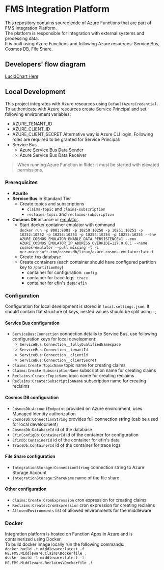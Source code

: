 # FMS Integration Platform
This repository contains source code of Azure Functions that are part of FMS Integration Platform.\
The platform is responsible for integration with external systems and processing data.\
It is built using Azure Functions and following Azure resources: Service Bus, Cosmos DB, File Share.

## Developers' flow diagram

[LucidChart Here](https://lucid.app/lucidchart/521bf20d-9052-4a0c-9b8a-7c1e8931395a/edit?beaconFlowId=E265A244F18B3E1A&invitationId=inv_0b60e453-bca5-431b-9c2a-d1e89abaa78d&page=mXwzAnnOLpm1)

## Local Development

This project integrates with Azure resources using `DefaultAzureCredential`. To authenticate with Azure resources create Service Principal and set following environment variables:
- AZURE_TENANT_ID
- AZURE_CLIENT_ID
- AZURE_CLIENT_SECRET
Alternative way is Azure CLI login. Following roles are required to be granted for Service Principal:
- Service Bus
    - Azure Service Bus Data Sender
    - Azure Service Bus Data Receiver

> When running Azure Function in Rider it must be started with elevated permissions.

### Prerequisites
- **Azurite**
- **Service Bus** in Standard Tier
    - Create topics and subscriptions
        - `claims-topic` and `claims-subscription`
        - `reclaims-topic` and `reclaims-subscription`
- **Cosmos DB** insance or [emulator](https://learn.microsoft.com/en-us/azure/cosmos-db/how-to-develop-emulator).
    - Start docker container emulator with command \
    ```docker run -p 8081:8081 -p 10250:10250 -p 10251:10251 -p 10252:10252 -p 10253:10253 -p 10254:10254 -p 10255:10255 --env AZURE_COSMOS_EMULATOR_ENABLE_DATA_PERSISTENCE=1 --env AZURE_COSMOS_EMULATOR_IP_ADDRESS_OVERRIDE=127.0.0.1 --name cosmos-emulator --pull missing -t -i mcr.microsoft.com/cosmosdb/linux/azure-cosmos-emulator:latest```
    - Create `fms` database
    - Create containers (each container should have configured partition key to `/partitionKey`)
        - container for configuration: `config`
        - container for trace logs: `trace`
        - container for efin's data: `efin`

### Configuration
Configuration for local development is stored in `local.settings.json`. It should contain flat structure of keys, nested values should be split using `:`;

#### Service Bus configuration
- `ServiceBus:Connection` connection details to Service Bus, use following configuration keys for local development:
    - `ServiceBus:Connection__fullyQualifiedNamespace`
    - `ServiceBus:Connection__tenantId`
    - `ServiceBus:Connection__clientId`
    - `ServiceBus:Connection__clientSecret`
- `Claims:Create:TopicName` topic name for creating claims
- `Claims:Create:SubscriptionName` subscription name for creating claims
- `Reclaims:Create:TopicName` topic name for creating reclaims
- `Reclaims:Create:SubscriptionName` subscription name for creating reclaims

#### Cosmos DB configuration
- `CosmosDb:AccountEndpoint` provided on Azure environment, uses Managed Identity authorization
- `CosmosDb:ConnectionString` provides full connection string (cab be used for local development)
- `CosmosDb:DatabaseId` id of the database
- `EfinConfigDb:ContainerId` id of the container for configuration
- `EfinDb:ContainerId` id of the container for efin's data
- `TraceDb:ContainerId` id of the container for trace logs

#### File Share configuration
- `IntegrationStorage:ConnectionString` connection string to Azure Storage Account
- `IntegrationStorage:ShareName` name of the file share

#### Other configuration
- `Claims:Create:CronExpression` cron expression for creating claims
- `Reclaims:Create:CronExpression` cron expression for creating reclaims
- `AllowedEnvironments` list of allowed environments for the middleware

### Docker
Integration platform is hosted on Function Apps in Azure and is containerized using Docker.\
To build docker image locally run the following commands:\
`docker build -t middleware:latest -f HE.FMS.Middleware.Claims\Dockerfile .`\
`docker build -t middleware:latest -f HE.FMS.Middleware.Reclaims\Dockerfile .`\
